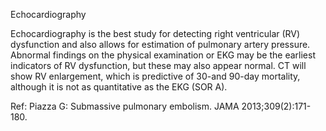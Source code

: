 Echocardiography

Echocardiography is the best study for detecting right ventricular (RV) dysfunction and also allows for estimation of pulmonary artery pressure. Abnormal findings on the physical examination or EKG may be the earliest indicators of RV dysfunction, but these may also appear normal. CT will show RV enlargement, which is predictive of 30-and 90-day mortality, although it is not as quantitative as the EKG (SOR A).

Ref: Piazza G: Submassive pulmonary embolism. JAMA 2013;309(2):171-180.
